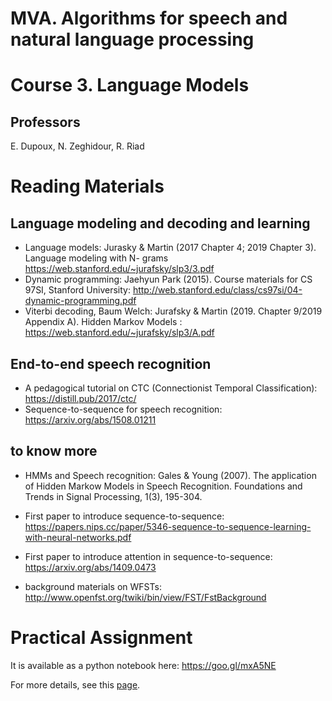 # MVA. Algorithms for speech and natural language processing
# Course 3. Language Models

## Professors
E. Dupoux, N. Zeghidour, R. Riad

# Reading Materials

## Language modeling and decoding and learning

* Language models:  Jurasky & Martin (2017 Chapter 4; 2019 Chapter  3). Language modeling with N- grams https://web.stanford.edu/~jurafsky/slp3/3.pdf
*   Dynamic programming:  Jaehyun Park (2015). Course materials for CS 97SI, Stanford
University: http://web.stanford.edu/class/cs97si/04-dynamic-programming.pdf
*   Viterbi decoding, Baum Welch:  Jurafsky & Martin (2019. Chapter 9/2019 Appendix A). Hidden Markov Models : https://web.stanford.edu/~jurafsky/slp3/A.pdf


## End-to-end speech recognition
* A pedagogical tutorial on CTC (Connectionist Temporal Classification): https://distill.pub/2017/ctc/
* Sequence-to-sequence for speech recognition: https://arxiv.org/abs/1508.01211

## to know more

* HMMs and Speech recognition: Gales & Young (2007). The application of Hidden Markow Models in Speech Recognition. Foundations and Trends in Signal Processing, 1(3), 195-304.

* First paper to introduce sequence-to-sequence: https://papers.nips.cc/paper/5346-sequence-to-sequence-learning-with-neural-networks.pdf

* First paper to introduce attention in sequence-to-sequence: https://arxiv.org/abs/1409.0473

* background materials on WFSTs: http://www.openfst.org/twiki/bin/view/FST/FstBackground

# Practical Assignment

It is available as a python notebook here:  https://goo.gl/mxA5NE
 
For more details, see this [page](../../../tree/master/TD_#1/).
